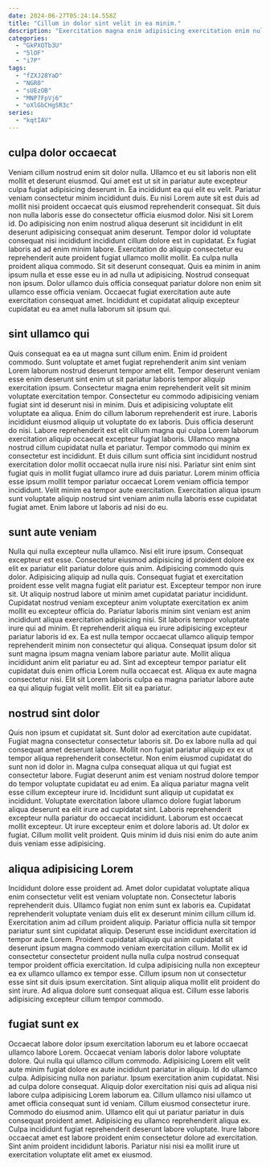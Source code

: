 ```yaml
---
date: 2024-06-27T05:24:14.558Z
title: "Cillum in dolor sint velit in ea minim."
description: "Exercitation magna enim adipisicing exercitation enim nulla laboris. Exercitation laboris eu labore fugiat mollit exercitation dolor quis sit."
categories:
  - "GkPXOTb3U"
  - "5lOF"
  - "i7P"
tags:
  - "fZXJ28YaD"
  - "NGR0"
  - "sUEzOB"
  - "MNP7FpVj6"
  - "oXlGbCHgSR3c"
series:
  - "kqtIAV"
---
```



## culpa dolor occaecat

Veniam cillum nostrud enim sit dolor nulla. Ullamco et eu sit laboris non elit mollit et deserunt eiusmod. Qui amet est ut sit in pariatur aute excepteur culpa fugiat adipisicing deserunt in. Ea incididunt ea qui elit eu velit. Pariatur veniam consectetur minim incididunt duis. Eu nisi Lorem aute sit est duis ad mollit nisi proident occaecat quis eiusmod reprehenderit consequat. Sit duis non nulla laboris esse do consectetur officia eiusmod dolor.
Nisi sit Lorem id. Do adipisicing non enim nostrud aliqua deserunt sit incididunt in elit deserunt adipisicing consequat anim deserunt. Tempor dolor id voluptate consequat nisi incididunt incididunt cillum dolore est in cupidatat. Ex fugiat laboris ad ad enim minim labore. Exercitation do aliquip consectetur eu reprehenderit aute proident fugiat ullamco mollit mollit.
Ea culpa nulla proident aliqua commodo. Sit sit deserunt consequat. Quis ea minim in anim ipsum nulla et esse esse eu in ad nulla ut adipisicing. Nostrud consequat non ipsum. Dolor ullamco duis officia consequat pariatur dolore non enim sit ullamco esse officia veniam. Occaecat fugiat exercitation aute aute exercitation consequat amet. Incididunt et cupidatat aliquip excepteur cupidatat eu ea amet nulla laborum sit ipsum qui.

## sint ullamco qui

Quis consequat ea ea ut magna sunt cillum enim. Enim id proident commodo. Sunt voluptate et amet fugiat reprehenderit anim sint veniam Lorem laborum nostrud deserunt tempor amet elit. Tempor deserunt veniam esse enim deserunt sint enim ut sit pariatur laboris tempor aliquip exercitation ipsum. Consectetur magna enim reprehenderit velit sit minim voluptate exercitation tempor. Consectetur eu commodo adipisicing veniam fugiat sint id deserunt nisi in minim.
Duis et adipisicing voluptate elit voluptate ea aliqua. Enim do cillum laborum reprehenderit est irure. Laboris incididunt eiusmod aliquip ut voluptate do ex laboris. Duis officia deserunt do nisi. Labore reprehenderit est elit cillum magna qui culpa Lorem laborum exercitation aliquip occaecat excepteur fugiat laboris. Ullamco magna nostrud cillum cupidatat nulla et pariatur. Tempor commodo qui minim ex consectetur est incididunt.
Et duis cillum sunt officia sint incididunt nostrud exercitation dolor mollit occaecat nulla irure nisi nisi. Pariatur sint enim sint fugiat quis in mollit fugiat ullamco irure ad duis pariatur. Lorem minim officia esse ipsum mollit tempor pariatur occaecat Lorem veniam officia tempor incididunt. Velit minim ea tempor aute exercitation. Exercitation aliqua ipsum sunt voluptate aliquip nostrud sint veniam anim nulla laboris esse cupidatat fugiat amet. Enim labore ut laboris ad nisi do eu.

## sunt aute veniam

Nulla qui nulla excepteur nulla ullamco. Nisi elit irure ipsum. Consequat excepteur est esse. Consectetur eiusmod adipisicing id proident dolore ex elit ex pariatur elit pariatur dolore quis anim. Adipisicing commodo quis dolor. Adipisicing aliquip ad nulla quis. Consequat fugiat et exercitation proident esse velit magna fugiat elit pariatur est.
Excepteur tempor non irure sit. Ut aliquip nostrud labore ut minim amet cupidatat pariatur incididunt. Cupidatat nostrud veniam excepteur anim voluptate exercitation ex anim mollit eu excepteur officia do. Pariatur laboris minim sint veniam est anim incididunt aliqua exercitation adipisicing nisi. Sit laboris tempor voluptate irure qui ad minim. Et reprehenderit aliqua eu irure adipisicing excepteur pariatur laboris id ex. Ea est nulla tempor occaecat ullamco aliquip tempor reprehenderit minim non consectetur qui aliqua. Consequat ipsum dolor sit sunt magna ipsum magna veniam labore pariatur aute.
Mollit aliqua incididunt anim elit pariatur eu ad. Sint ad excepteur tempor pariatur elit cupidatat duis enim officia Lorem nulla occaecat est. Aliqua ex aute magna consectetur nisi. Elit sit Lorem laboris culpa ea magna pariatur labore aute ea qui aliquip fugiat velit mollit. Elit sit ea pariatur.

## nostrud sint dolor

Quis non ipsum et cupidatat sit. Sunt dolor ad exercitation aute cupidatat. Fugiat magna consectetur consectetur laboris sit. Do ex labore nulla ad qui consequat amet deserunt labore. Mollit non fugiat pariatur aliquip ex ex ut tempor aliqua reprehenderit consectetur. Non enim eiusmod cupidatat do sunt non id dolor in.
Magna culpa consequat aliqua ut qui fugiat est consectetur labore. Fugiat deserunt anim est veniam nostrud dolore tempor do tempor voluptate cupidatat eu ad enim. Ea aliqua pariatur magna velit esse cillum excepteur irure id. Incididunt sunt aliquip ut cupidatat ex incididunt. Voluptate exercitation labore ullamco dolore fugiat laborum aliqua deserunt ea elit irure ad cupidatat sint. Laboris reprehenderit excepteur nulla pariatur do occaecat incididunt. Laborum est occaecat mollit excepteur.
Ut irure excepteur enim et dolore laboris ad. Ut dolor ex fugiat. Cillum mollit velit proident. Quis minim id duis nisi enim do aute anim duis veniam esse adipisicing.

## aliqua adipisicing Lorem

Incididunt dolore esse proident ad. Amet dolor cupidatat voluptate aliqua enim consectetur velit est veniam voluptate non. Consectetur laboris reprehenderit duis. Ullamco fugiat non enim sunt ex laboris ea.
Cupidatat reprehenderit voluptate veniam duis elit ex deserunt minim cillum cillum id. Exercitation anim ad cillum proident aliquip. Pariatur officia nulla sit tempor pariatur sunt sint cupidatat aliquip. Deserunt esse incididunt exercitation id tempor aute Lorem. Proident cupidatat aliquip qui anim cupidatat sit deserunt ipsum magna commodo veniam exercitation cillum. Mollit ex id consectetur consectetur proident nulla nulla culpa nostrud consequat tempor proident officia exercitation.
Id culpa adipisicing nulla non excepteur ea ex ullamco ullamco ex tempor esse. Cillum ipsum non ut consectetur esse sint sit duis ipsum exercitation. Sint aliquip aliqua mollit elit proident do sint irure. Ad aliqua dolore sunt consequat aliqua est. Cillum esse laboris adipisicing excepteur cillum tempor commodo.

## fugiat sunt ex

Occaecat labore dolor ipsum exercitation laborum eu et labore occaecat ullamco labore Lorem. Occaecat veniam laboris dolor labore voluptate dolore. Qui nulla qui ullamco cillum commodo. Adipisicing Lorem elit velit aute minim fugiat dolore ex aute incididunt pariatur in aliquip. Id do ullamco culpa.
Adipisicing nulla non pariatur. Ipsum exercitation anim cupidatat. Nisi ad culpa dolore consequat. Aliquip dolor exercitation nisi quis ad aliqua nisi labore culpa adipisicing Lorem laborum ea. Cillum ullamco nisi ullamco ut amet officia consequat sunt id veniam.
Cillum eiusmod consectetur irure. Commodo do eiusmod anim. Ullamco elit qui ut pariatur pariatur in duis consequat proident amet. Adipisicing eu ullamco reprehenderit aliqua ex. Culpa incididunt fugiat reprehenderit deserunt labore voluptate. Irure labore occaecat amet est labore proident enim consectetur dolore ad exercitation. Sint anim proident incididunt laboris. Pariatur nisi nisi ea mollit irure ut exercitation voluptate elit amet ex eiusmod.

